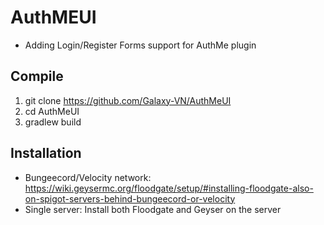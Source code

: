 # AuthMEUI
- Adding Login/Register Forms support for AuthMe plugin
## Compile
1. git clone https://github.com/Galaxy-VN/AuthMeUI
2. cd AuthMeUI
3. gradlew build
## Installation
- Bungeecord/Velocity network: https://wiki.geysermc.org/floodgate/setup/#installing-floodgate-also-on-spigot-servers-behind-bungeecord-or-velocity
- Single server: Install both Floodgate and Geyser on the server
